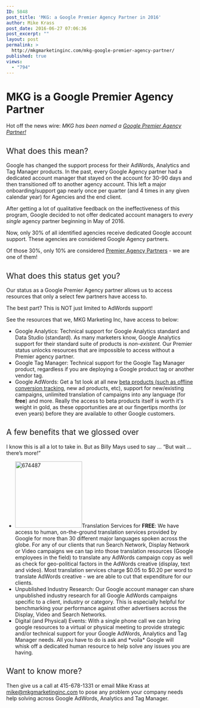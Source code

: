 ```yaml
---
ID: 5848
post_title: 'MKG: a Google Premier Agency Partner in 2016'
author: Mike Krass
post_date: 2016-06-27 07:06:36
post_excerpt: ""
layout: post
permalink: >
  http://mkgmarketinginc.com/mkg-google-premier-agency-partner/
published: true
views:
  - "794"
---
```

<h1>MKG is a Google Premier Agency Partner</h1>
Hot off the news wire: <em>MKG has been named a <a href="https://www.google.com/partners/?hl=en-US#a_profile;idtf=2090541156;">Google Premier Agency Partner!</a></em>
<h2><span style="font-weight: 400;">What does this mean?</span></h2>
<span style="font-weight: 400;">Google has changed the support process for their AdWords, Analytics and Tag Manager products. In the past, every Google Agency partner had a dedicated account manager that stayed on the account for 30-90 days and then transitioned off to another agency account. This left a major onboarding/support gap nearly once per quarter (and 4 times in any given calendar year) for Agencies and the end client.</span>

<span style="font-weight: 400;">After getting a lot of qualitative feedback on the ineffectiveness of this program, Google decided to not offer dedicated account managers to </span><i><span style="font-weight: 400;">every single </span></i><span style="font-weight: 400;">agency partner beginning in May of 2016.</span>

<span style="font-weight: 400;">Now, only 30% of all identified agencies receive dedicated Google account support. These agencies are considered Google Agency partners.</span>

<span style="font-weight: 400;">Of those 30%, only 10% are considered <a href="https://www.google.com/partners/?hl=en-US#a_profile;idtf=2090541156;">Premier Agency Partners</a> - we are one of them!</span>
<h2><span style="font-weight: 400;">What does this status get you?</span></h2>
<span style="font-weight: 400;">Our status as a Google Premier Agency partner allows us to access resources that only a select few partners have access to.</span>

<span style="font-weight: 400;">The best part? This is NOT just limited to AdWords support!</span>

<span style="font-weight: 400;">See the resources that we, MKG Marketing Inc, have access to below:</span>
<ul>
 	<li style="font-weight: 400;"><span style="font-weight: 400;">Google Analytics: Technical support for Google Analytics standard and Data Studio (standard). As many marketers know, Google Analytics support for their standard suite of products is </span><i><span style="font-weight: 400;">non-existent. </span></i><span style="font-weight: 400;">Our Premier status unlocks resources that are impossible to access without a Premier agency partner.</span></li>
 	<li style="font-weight: 400;"><span style="font-weight: 400;">Google Tag Manager: Technical support for the Google Tag Manager product, regardless if you are deploying a Google product tag or another vendor tag.</span></li>
 	<li style="font-weight: 400;"><span style="font-weight: 400;">Google AdWords: </span><span style="font-weight: 400;">Get a 1st look at all new <a href="http://mkgmarketinginc.com/case-study-what-8-mm-in-sales-taught-us-about-youtube-advertising/" target="_blank">beta products (such as offline conversion tracking</a>, new ad products, etc), support for new/existing campaigns, unlimited translation of campaigns into any language (for </span><b>free</b><span style="font-weight: 400;">) and more. Really the access to beta products itself is worth it's weight in gold, as these opportunities are at our fingertips months (or even years) before they are available to other Google customers.</span></li>
</ul>
<h2><span style="font-weight: 400;">A few benefits that we glossed over</span></h2>
I know this is all a lot to take in. But as Billy Mays used to say … “But wait … there’s more!”
<ul>
 	<li><a href="http://mkgmarketinginc.com/wp-content/uploads/2016/06/674487.png"><img class="alignleft wp-image-5849" src="http://mkgmarketinginc.com/wp-content/uploads/2016/06/674487-300x298.png" alt="674487" width="179" height="178" /></a><span style="font-weight: 400;">Translation Services for </span><b>FREE</b><span style="font-weight: 400;">: We have access to human, on-the-ground translation services provided by Google for more than 30 different major languages spoken across the globe. For any of our clients that run Search Network, Display Network or Video campaigns we can tap into those translation resources (Google employees in the field) to translate any AdWords campaign copy as well as check for geo-political factors in the AdWords creative (display, text and video). Most translation services charge $0.05 to $0.20 per word to translate AdWords creative - we are able to cut that expenditure for our clients.</span></li>
 	<li style="font-weight: 400;"><span style="font-weight: 400;">Unpublished Industry Research: Our Google account manager can share unpublished industry research for all Google AdWords campaigns specific to a client, industry or category. This is especially helpful for benchmarking your performance against other advertisers across the Display, Video and Search Networks.</span></li>
 	<li style="font-weight: 400;"><span style="font-weight: 400;">Digital (and Physical) Events: With a single phone call we can bring google resources to a virtual or physical meeting to provide strategic and/or technical support for your Google AdWords, Analytics and Tag Manager needs. All you have to do is ask and *voila* Google will whisk off a dedicated human resource to help solve any issues you are having.</span></li>
</ul>
<h2></h2>
<h2><span style="font-weight: 400;">Want to know more?</span></h2>
<span style="font-weight: 400;">Then give us a call at 415-678-1331 or email Mike Krass at </span><a href="mailto:mike@mkgmarketinginc.com"><span style="font-weight: 400;">mike@mkgmarketinginc.com</span></a><span style="font-weight: 400;"> to pose any problem your company needs help solving across Google AdWords, Analytics and Tag Manager.</span>